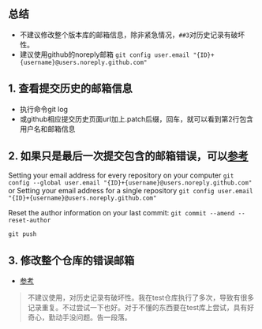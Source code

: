 ## 总结
- 不建议修改整个版本库的邮箱信息，除非紧急情况，`##3`对历史记录有破坏性。
- 建议使用github的noreply邮箱
`git config user.email "{ID}+{username}@users.noreply.github.com"`

## 1. 查看提交历史的邮箱信息
- 执行命令git log
- 或github相应提交历史页面url加上.patch后缀，回车，就可以看到第2行包含用户名和邮箱信息

## 2. 如果只是最后一次提交包含的邮箱错误，可以[参考](https://stackoverflow.com/questions/43863522/your-push-would-publish-a-private-email-address-error)

Setting your email address for every repository on your computer
`git config --global user.email "{ID}+{username}@users.noreply.github.com"`
or Setting your email address for a single repository
`git config user.email "{ID}+{username}@users.noreply.github.com"`

Reset the author information on your last commit:
`git commit --amend --reset-author`

`git push`

## 3. 修改整个仓库的错误邮箱
- [参考](https://help.github.com/en/articles/changing-author-info)
> 不建议使用，对历史记录有破坏性。我在test仓库执行了多次，导致有很多记录重复。不过尝试一下也好。对于不懂的东西要在test库上尝试，具有好奇心，勤动手没问题。告一段落。


